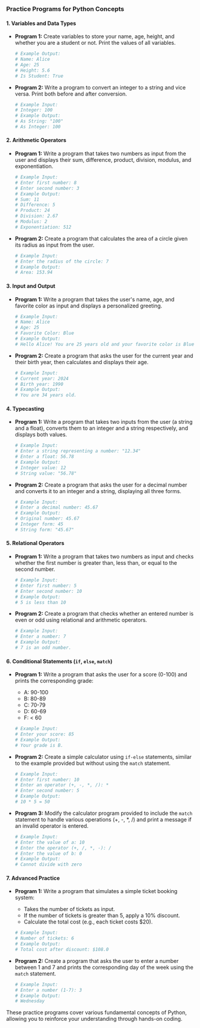 ### Practice Programs for Python Concepts

#### 1. **Variables and Data Types**
- **Program 1:** Create variables to store your name, age, height, and whether you are a student or not. Print the values of all variables.
  ```python
  # Example Output:
  # Name: Alice
  # Age: 25
  # Height: 5.6
  # Is Student: True
  ```

- **Program 2:** Write a program to convert an integer to a string and vice versa. Print both before and after conversion.
  ```python
  # Example Input:
  # Integer: 100
  # Example Output:
  # As String: "100"
  # As Integer: 100
  ```

#### 2. **Arithmetic Operators**
- **Program 1:** Write a program that takes two numbers as input from the user and displays their sum, difference, product, division, modulus, and exponentiation.
  ```python
  # Example Input:
  # Enter first number: 8
  # Enter second number: 3
  # Example Output:
  # Sum: 11
  # Difference: 5
  # Product: 24
  # Division: 2.67
  # Modulus: 2
  # Exponentiation: 512
  ```

- **Program 2:** Create a program that calculates the area of a circle given its radius as input from the user.
  ```python
  # Example Input:
  # Enter the radius of the circle: 7
  # Example Output:
  # Area: 153.94
  ```

#### 3. **Input and Output**
- **Program 1:** Write a program that takes the user's name, age, and favorite color as input and displays a personalized greeting.
  ```python
  # Example Input:
  # Name: Alice
  # Age: 25
  # Favorite Color: Blue
  # Example Output:
  # Hello Alice! You are 25 years old and your favorite color is Blue.
  ```

- **Program 2:** Create a program that asks the user for the current year and their birth year, then calculates and displays their age.
  ```python
  # Example Input:
  # Current year: 2024
  # Birth year: 1990
  # Example Output:
  # You are 34 years old.
  ```

#### 4. **Typecasting**
- **Program 1:** Write a program that takes two inputs from the user (a string and a float), converts them to an integer and a string respectively, and displays both values.
  ```python
  # Example Input:
  # Enter a string representing a number: "12.34"
  # Enter a float: 56.78
  # Example Output:
  # Integer value: 12
  # String value: "56.78"
  ```

- **Program 2:** Create a program that asks the user for a decimal number and converts it to an integer and a string, displaying all three forms.
  ```python
  # Example Input:
  # Enter a decimal number: 45.67
  # Example Output:
  # Original number: 45.67
  # Integer form: 45
  # String form: "45.67"
  ```

#### 5. **Relational Operators**
- **Program 1:** Write a program that takes two numbers as input and checks whether the first number is greater than, less than, or equal to the second number.
  ```python
  # Example Input:
  # Enter first number: 5
  # Enter second number: 10
  # Example Output:
  # 5 is less than 10
  ```

- **Program 2:** Create a program that checks whether an entered number is even or odd using relational and arithmetic operators.
  ```python
  # Example Input:
  # Enter a number: 7
  # Example Output:
  # 7 is an odd number.
  ```

#### 6. **Conditional Statements (`if`, `else`, `match`)**
- **Program 1:** Write a program that asks the user for a score (0-100) and prints the corresponding grade:
  - A: 90-100
  - B: 80-89
  - C: 70-79
  - D: 60-69
  - F: < 60
  ```python
  # Example Input:
  # Enter your score: 85
  # Example Output:
  # Your grade is B.
  ```

- **Program 2:** Create a simple calculator using `if-else` statements, similar to the example provided but without using the `match` statement.
  ```python
  # Example Input:
  # Enter first number: 10
  # Enter an operator (+, -, *, /): *
  # Enter second number: 5
  # Example Output:
  # 10 * 5 = 50
  ```

- **Program 3:** Modify the calculator program provided to include the `match` statement to handle various operations (+, -, *, /) and print a message if an invalid operator is entered.
  ```python
  # Example Input:
  # Enter the value of a: 10
  # Enter the operator (+, /, *, -): /
  # Enter the value of b: 0
  # Example Output:
  # Cannot divide with zero
  ```

#### 7. **Advanced Practice**
- **Program 1:** Write a program that simulates a simple ticket booking system:
  - Takes the number of tickets as input.
  - If the number of tickets is greater than 5, apply a 10% discount.
  - Calculate the total cost (e.g., each ticket costs $20).
  ```python
  # Example Input:
  # Number of tickets: 6
  # Example Output:
  # Total cost after discount: $108.0
  ```

- **Program 2:** Create a program that asks the user to enter a number between 1 and 7 and prints the corresponding day of the week using the `match` statement.
  ```python
  # Example Input:
  # Enter a number (1-7): 3
  # Example Output:
  # Wednesday
  ```

These practice programs cover various fundamental concepts of Python, allowing you to reinforce your understanding through hands-on coding.